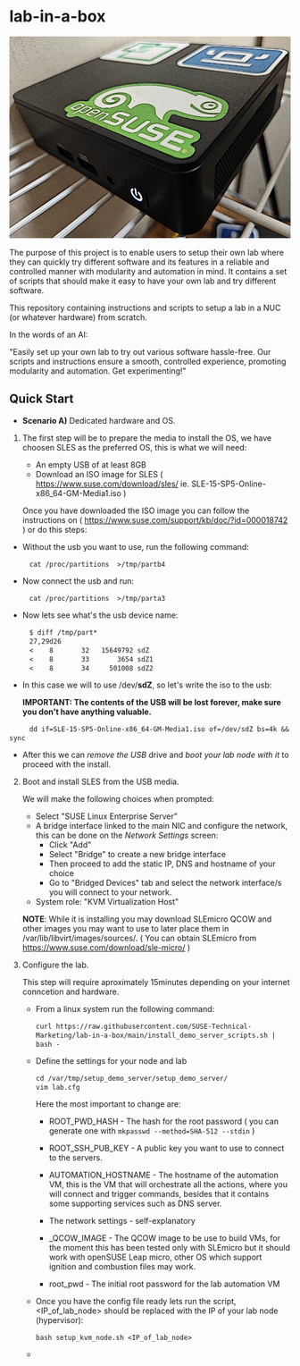 # lab-in-a-box



![Image of one of the NUCs i used to test and develop this lab.](media/NUC.jpg)

The purpose of this project is to enable users to setup their own lab where they can quickly try different software and its features in a reliable and controlled manner with modularity and automation in mind.
It contains a set of scripts that should make it easy to have your own lab and try different software.

This repository containing instructions and scripts to setup a lab in a NUC (or whatever hardware) from scratch.


In the words of an AI:

"Easily set up your own lab to try out various software hassle-free. Our scripts and instructions ensure a smooth, controlled experience, promoting modularity and automation. Get experimenting!"




## Quick Start


- **Scenario A)** Dedicated hardware and OS.
  
 1. The first step will be to prepare the media to install the OS, we have choosen SLES as the preferred OS, this is what we will need:
   
    - An empty USB of at least 8GB
    - Download an ISO image for SLES ( https://www.suse.com/download/sles/ ie. SLE-15-SP5-Online-x86_64-GM-Media1.iso )

    Once you have downloaded the ISO image you can follow the instructions on ( https://www.suse.com/support/kb/doc/?id=000018742 ) or do this steps:
   - Without the usb you want to use, run the following command:

```shell
     cat /proc/partitions  >/tmp/partb4
```
     
   - Now connect the usb and run:

```shell
     cat /proc/partitions  >/tmp/parta3
```
     
   - Now lets see what's the usb device name:

```shell
     $ diff /tmp/part*
     27,29d26
     <    8       32   15649792 sdZ
     <    8       33       3654 sdZ1
     <    8       34     501008 sdZ2
```
    
  - In this case we will to use /dev/**sdZ**, so let's write the iso to the usb:

      **IMPORTANT: The contents of the USB will be lost forever, make sure you don't have anything valuable.**

```shell
     dd if=SLE-15-SP5-Online-x86_64-GM-Media1.iso of=/dev/sdZ bs=4k && sync
```
     
   - After this we can *remove the USB* drive and *boot your lab node with it* to proceed with the install.


 2. Boot and install SLES from the USB media.

    We will make the following choices when prompted:
    
    - Select "SUSE Linux Enterprise Server"
    - A bridge interface linked to the main NIC and configure the network, this can be done on the *Network Settings* screen:
      - Click "Add"
      - Select "Bridge" to create a new bridge interface
      - Then proceed to add the static IP, DNS and hostname of your choice
      - Go to "Bridged Devices" tab and select the network interface/s you will connect to your network.
    - System role: "KVM Virtualization Host"

    **NOTE**: While it is installing you may download SLEmicro QCOW and other images you may want to use to later place them in /var/lib/libvirt/images/sources/. ( You can obtain SLEmicro from https://www.suse.com/download/sle-micro/ )

 3. Configure the lab.

    This step will require aproximately 15minutes depending on your internet conncetion and hardware.

    - From a linux system run the following command:
      ```
      curl https://raw.githubusercontent.com/SUSE-Technical-Marketing/lab-in-a-box/main/install_demo_server_scripts.sh | bash -
      ```
    - Define the settings for your node and lab
      ```
      cd /var/tmp/setup_demo_server/setup_demo_server/
      vim lab.cfg
      ```
      Here the most important to change are:

      - ROOT_PWD_HASH - The hash for the root password ( you can generate one with ```mkpasswd --method=SHA-512 --stdin```  )

      - ROOT_SSH_PUB_KEY - A public key you want to use to connect to the servers.

      - AUTOMATION_HOSTNAME - The hostname of the automation VM, this is the VM that will orchestrate all the actions, where you will connect and trigger commands, besides that it contains some supporting services such as DNS server.

      - The network settings - self-explanatory

      - _QCOW_IMAGE - The QCOW image to be use to build VMs, for the moment this has been tested only with SLEmicro but it should work with openSUSE Leap micro, other OS which support ignition and combustion files may work.

      - root_pwd - The initial root password for the lab automation VM
      
    - Once you have the config file ready lets run the script, <IP_of_lab_node> should be replaced with the IP of your lab node (hypervisor):

      ```
      bash setup_kvm_node.sh <IP_of_lab_node>
      ```
    - 




